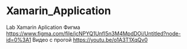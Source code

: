 # Xamarin_Application
Lab Xamarin Aplication 
Фигма https://www.figma.com/file/jcNPYQ1UnfI5n3M4MpdDOj/Untitled?node-id=0%3A1
Видео с прогой https://youtu.be/o1A3T1XqQv0
